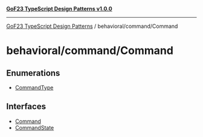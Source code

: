 [**GoF23 TypeScript Design Patterns v1.0.0**](../../../README.md)

***

[GoF23 TypeScript Design Patterns](../../../README.md) / behavioral/command/Command

# behavioral/command/Command

## Enumerations

- [CommandType](enumerations/CommandType.md)

## Interfaces

- [Command](interfaces/Command.md)
- [CommandState](interfaces/CommandState.md)
